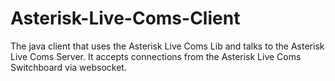 Asterisk-Live-Coms-Client
=========================

The java client that uses the Asterisk Live Coms Lib and talks to the Asterisk Live Coms Server. It accepts connections from the Asterisk Live Coms Switchboard via websocket.
